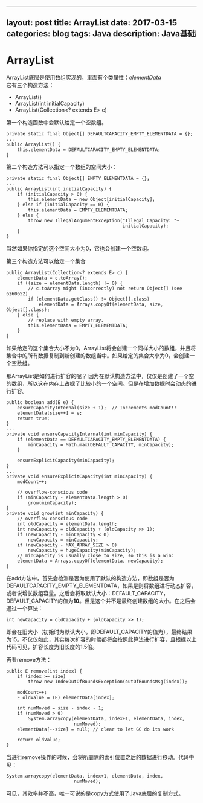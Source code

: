 
---
layout: post
title: ArrayList
date: 2017-03-15
categories: blog
tags: Java
description: Java基础
---


# ArrayList

ArrayList底层是使用数组实现的，里面有个类属性：*elementData*    
它有三个构造方法：
- ArrayList()
- ArrayList(int initialCapacity)
- ArrayList(Collection<? extends E> c)

第一个构造函数中会默认给定一个空数组。

```
private static final Object[] DEFAULTCAPACITY_EMPTY_ELEMENTDATA = {};
...
public ArrayList() {
    this.elementData = DEFAULTCAPACITY_EMPTY_ELEMENTDATA;
}

```

第二个构造方法可以指定一个数组的空间大小：

```
private static final Object[] EMPTY_ELEMENTDATA = {};
...
public ArrayList(int initialCapacity) {
    if (initialCapacity > 0) {
        this.elementData = new Object[initialCapacity];
    } else if (initialCapacity == 0) {
        this.elementData = EMPTY_ELEMENTDATA;
    } else {
        throw new IllegalArgumentException("Illegal Capacity: "+
                                           initialCapacity);
    }
}
```

当然如果你指定的这个空间大小为0，它也会创建一个空数组。

第三个构造方法可以给定一个集合

```
public ArrayList(Collection<? extends E> c) {
    elementData = c.toArray();
    if ((size = elementData.length) != 0) {
        // c.toArray might (incorrectly) not return Object[] (see 6260652)
        if (elementData.getClass() != Object[].class)
            elementData = Arrays.copyOf(elementData, size, Object[].class);
    } else {
        // replace with empty array.
        this.elementData = EMPTY_ELEMENTDATA;
    }
}
```

如果给定的这个集合大小不为0，ArrayList将会创建一个同样大小的数组，并且将集合中的所有数据复制到新创建的数组当中。如果给定的集合大小为0，会创建一个空数组。

那ArrayList是如何进行扩容的呢？
因为在默认构造方法中，仅仅是创建了一个空的数组，所以这在内存上占据了比较小的一个空间。但是在增加数据时会动态的进行扩容。

```
public boolean add(E e) {
    ensureCapacityInternal(size + 1);  // Increments modCount!!
    elementData[size++] = e;
    return true;
}
...
private void ensureCapacityInternal(int minCapacity) {
    if (elementData == DEFAULTCAPACITY_EMPTY_ELEMENTDATA) {
        minCapacity = Math.max(DEFAULT_CAPACITY, minCapacity);
    }

    ensureExplicitCapacity(minCapacity);
}
...
private void ensureExplicitCapacity(int minCapacity) {
    modCount++;

    // overflow-conscious code
    if (minCapacity - elementData.length > 0)
        grow(minCapacity);
}
private void grow(int minCapacity) {
    // overflow-conscious code
    int oldCapacity = elementData.length;
    int newCapacity = oldCapacity + (oldCapacity >> 1);
    if (newCapacity - minCapacity < 0)
        newCapacity = minCapacity;
    if (newCapacity - MAX_ARRAY_SIZE > 0)
        newCapacity = hugeCapacity(minCapacity);
    // minCapacity is usually close to size, so this is a win:
    elementData = Arrays.copyOf(elementData, newCapacity);
}
```

在add方法中，首先会检测是否为使用了默认的构造方法，即数组是否为DEFAULTCAPACITY_EMPTY_ELEMENTDATA，如果是则将数组进行动态扩容，或者说增长数组容量。之后会将取默认大小：DEFAULT_CAPACITY，DEFAULT_CAPACITY的值为**10**。但是这个并不是最终创建数组的大小。在之后会通过一个算法：

```
int newCapacity = oldCapacity + (oldCapacity >> 1);
```
即会在旧大小（初始时为默认大小，即DEFAULT_CAPACITY的值为），最终结果为15。不仅仅如此，其实每次扩容的时候都将会按照此算法进行扩容，且根据以上代码可见，扩容长度为旧长度的1.5倍。

再看remove方法：

```
public E remove(int index) {
    if (index >= size)
        throw new IndexOutOfBoundsException(outOfBoundsMsg(index));

    modCount++;
    E oldValue = (E) elementData[index];

    int numMoved = size - index - 1;
    if (numMoved > 0)
        System.arraycopy(elementData, index+1, elementData, index,
                         numMoved);
    elementData[--size] = null; // clear to let GC do its work

    return oldValue;
}
```

当进行remove操作的时候，会将所删除的索引位置之后的数据进行移动。代码中见：

```
System.arraycopy(elementData, index+1, elementData, index,
                         numMoved);
```

可见，其效率并不高，唯一可说的是copy方式使用了Java底层的复制方式。